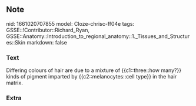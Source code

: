 ## Note
nid: 1661020707855
model: Cloze-chrisc-ff04e
tags: GSSE::!Contributor::Richard_Ryan, GSSE::Anatomy::Introduction_to_regional_anatomy::1._Tissues_and_Structures::Skin
markdown: false

### Text
<div class="toggle">
  Differing colours of hair are due to a mixture of
  {{c1::three::how many?}} kinds of pigment imparted by
  {{c2::melanocytes::cell type}} in the hair matrix.
</div>

### Extra

